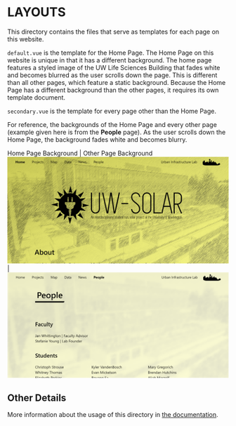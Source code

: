 # LAYOUTS

This directory contains the files that serve as templates for each page on this website.

`default.vue` is the template for the Home Page. The Home Page on this website is unique in that it has a different background. The home page features a styled image of the UW Life Sciences Building that fades white and becomes blurred as the user scrolls down the page. This is different than all other pages, which feature a static background. Because the Home Page has a different background than the other pages, it requires its own template document.

`secondary.vue` is the template for every page other than the Home Page.

For reference, the backgrounds of the Home Page and every other page (example given here is from the **People** page). As the user scrolls down the Home Page, the background fades white and becomes blurry.

Home Page Background | Other Page Background
<img src="../static/Documentation/background1.png" alt="Home Page Background"> | <img src="../static/Documentation/background2.png" alt="Other Page Background">

## Other Details

More information about the usage of this directory in [the documentation](https://nuxtjs.org/guide/views#layouts).
